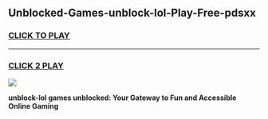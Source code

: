 
## Unblocked-Games-unblock-lol-Play-Free-pdsxx
<h3>
<a href="https://premium76.site?title=unblock-lol&ref=12A">CLICK TO PLAY</a></h3>
<hr>

<h3>
<a href="https://premium76.site?title=unblock-lol&ref=12A">CLICK 2 PLAY</a>
  
</h3>

<a href="https://premium76.site?title=unblock-lol&ref=12A"><img src="https://clearcache.store/games.png"></a>


**unblock-lol games unblocked: Your Gateway to Fun and Accessible Online Gaming**
